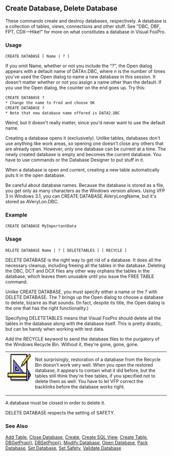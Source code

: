 ## Create Database, Delete Database

These commands create and destroy databases, respectively. A database is a collection of tables, views, connections and other stuff. See "DBC, DBF, FPT, CDX&mdash;Hike!" for more on what constitutes a database in Visual FoxPro.

### Usage

```foxpro
CREATE DATABASE [ Name | ? ]
```

If you omit Name, whether or not you include the "?", the Open dialog appears with a default name of DATAn.DBC, where *n* is the number of times you've used the Open dialog to name a new database in this session. It doesn't matter whether or not you assign a name other than the default. If you use the Open dialog, the counter on the end goes up. Try this:

```foxpro
CREATE DATABASE ?
* Change the name to Fred and choose OK
CREATE DATABASE ?
* Note that new database name offered is DATA2.DBC
```
Weird, but it doesn't really matter, since you'd never want to use the default name.

Creating a database opens it (exclusively). Unlike tables, databases don't use anything like work areas, so opening one doesn't close any others that are already open. However, only one database can be current at a time. The newly created database is empty and becomes the current database. You have to use commands or the Database Designer to put stuff in it.

When a database is open and current, creating a new table automatically puts it in the open database.

Be careful about database names. Because the database is stored as a file, you get only as many characters as the Windows version allows. Using VFP 3 in Windows 3.1, you can CREATE DATABASE AVeryLongName, but it's stored as AVeryLon.DBC.

### Example

```foxpro
CREATE DATABASE MyImportantData
```
### Usage

```foxpro
DELETE DATABASE Name | ? [ DELETETABLES ] [ RECYCLE ]
```

DELETE DATABASE is the right way to get rid of a database. It does all the necessary cleanup, including freeing all the tables in the database. Deleting the DBC, DCT and DCX files any other way orphans the tables in the database, which leaves them unusable until you issue the FREE TABLE command.

Unlike CREATE DATABASE, you must specify either a name or the ? with DELETE DATABASE. The ? brings up the Open dialog to choose a database to delete, bizarre as that sounds. (In fact, despite its title, the Open dialog is the one that has the right functionality.)

Specifying DELETETABLES means that Visual FoxPro should delete all the tables in the database along with the database itself. This is pretty drastic, but can be handy when working with test data.

Add the RECYCLE keyword to send the database files to the purgatory of the Windows Recycle Bin. Without it, they're gone, gone, gone.

<table border=0 cellspacing=0 cellpadding=0 width=100%>
<tr>
  <td width=17% valign=top>
<img width=94 height=93 src="Design.gif"></p>
  </td>
  <td width=83%>
  <p>Not surprisingly, restoration of a database from the Recycle Bin doesn't work very well. When you open the restored database, it appears to contain what it did before, but the tables still think they're free tables, if you specified not to delete them as well. You have to let VFP correct the backlinks before the database works right.</p>
  </td>
 </tr>
</table>

A database must be closed in order to delete it.

DELETE DATABASE respects the setting of SAFETY.

### See Also

[Add Table](s4g314.md), [Close Database](s4g316.md), [Create](s4g069.md), [Create SQL View](s4g353.md), [Create Table](s4g071.md), [DBGetProp()](s4g350.md), [DBSetProp()](s4g350.md), [Modify Database](s4g320.md), [Open Database](s4g316.md), [Pack Database](s4g318.md), [Set Database](s4g317.md), [Set Safety](s4g170.md), [Validate Database](s4g319.md)